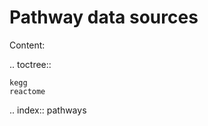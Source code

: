 Pathway data sources
================================


Content:

.. toctree::

	kegg
	reactome


.. index:: pathways